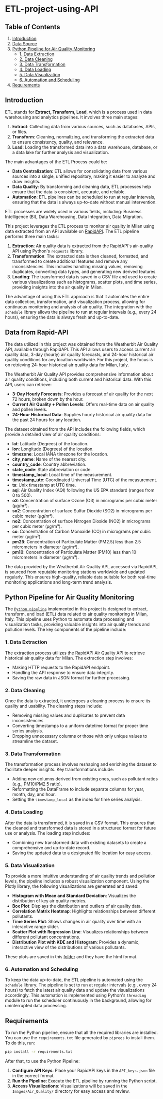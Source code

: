 # ETL-project-using-API

## Table of Contents
1. [Introduction](#introduction)
2. [Data Source](#data-source)
3. [Python Pipeline for Air Quality Monitoring](#python-pipeline-for-air-quality-monitoring)
   - [1. Data Extraction](#1-data-extraction)
   - [2. Data Cleaning](#2-data-cleaning)
   - [3. Data Transformation](#3-data-transformation)
   - [4. Data Loading](#4-data-loading)
   - [5. Data Visualization](#5-data-visualization)
   - [6. Automation and Scheduling](#6-automation-and-scheduling)
4. [Requirements](#requirements)


## Introduction

ETL stands for **Extract, Transform, Load**, which is a process used in data warehousing and analytics pipelines. It involves three main stages:

1. **Extract**: Collecting data from various sources, such as databases, APIs, or files.
2. **Transform**: Cleaning, normalizing, and transforming the extracted data to ensure consistency, quality, and relevance.
3. **Load**: Loading the transformed data into a data warehouse, database, or a data lake for further analysis and visualization.

The main advantages of the ETL Process could be:
- **Data Centralization**: ETL allows for consolidating data from various sources into a single, unified repository, making it easier to analyze and draw insights.
- **Data Quality**: By transforming and cleaning data, ETL processes help ensure that the data is consistent, accurate, and reliable.
- **Automation**: ETL pipelines can be scheduled to run at regular intervals, ensuring that the data is always up-to-date without manual intervention.

ETL processes are widely used in various fields, including: Business Intelligence (BI), Data Warehousing, Data Integration, Data Migration.

This project leverages the ETL process to monitor air quality in Milan using data extracted from an API available on [RapidAPI](https://rapidapi.com/weatherbit/api/air-quality). The ETL pipeline performs three main tasks:

1. **Extraction**: Air quality data is extracted from the RapidAPI's air-quality API using Python's `requests` library.
2. **Transformation**: The extracted data is then cleaned, formatted, and transformed to create additional features and remove any inconsistencies. This includes handling missing values, removing duplicates, converting data types, and generating new derived features.
3. **Loading**: The transformed data is saved in a CSV file and used to create various visualizations such as histograms, scatter plots, and time series, providing insights into the air quality in Milan.

The advantage of using this ETL approach is that it automates the entire data collection, transformation, and visualization process, allowing for continuous monitoring and analysis of air quality. The integration with the `schedule` library allows the pipeline to run at regular intervals (e.g., every 24 hours), ensuring the data is always fresh and up-to-date.


## Data from Rapid-API

The data utilized in this project was obtained from the Weatherbit Air Quality API, available through RapidAPI. This API allows users to access current air quality data, 3-day (hourly) air quality forecasts, and 24-hour historical air quality conditions for any location worldwide. For this project, the focus is on retrieving 24-hour historical air quality data for Milan, Italy.

The Weatherbit Air Quality API provides comprehensive information about air quality conditions, including both current and historical data. With this API, users can retrieve:

- **3-Day Hourly Forecasts**: Provides a forecast of air quality for the next 72 hours, broken down by the hour.
- **Current Air Quality + Pollen Levels**: Offers real-time data on air quality and pollen levels.
- **24-Hour Historical Data**: Supplies hourly historical air quality data for the past 24 hours for any location.

The dataset obtained from the API includes the following fields, which provide a detailed view of air quality conditions:

- **lat**: Latitude (Degrees) of the location.
- **lon**: Longitude (Degrees) of the location.
- **timezone**: Local IANA timezone for the location.
- **city_name**: Name of the nearest city.
- **country_code**: Country abbreviation.
- **state_code**: State abbreviation or code.
- **timestamp_local**: Local time of the measurement.
- **timestamp_utc**: Coordinated Universal Time (UTC) of the measurement.
- **ts**: Unix timestamp at UTC time.
- **aqi**: Air Quality Index (AQI) following the US EPA standard (ranges from 0 to 500).
- **o3**: Concentration of surface Ozone (O3) in micrograms per cubic meter (µg/m³).
- **so2**: Concentration of surface Sulfur Dioxide (SO2) in micrograms per cubic meter (µg/m³).
- **no2**: Concentration of surface Nitrogen Dioxide (NO2) in micrograms per cubic meter (µg/m³).
- **co**: Concentration of Carbon Monoxide (CO) in micrograms per cubic meter (µg/m³).
- **pm25**: Concentration of Particulate Matter (PM2.5) less than 2.5 micrometers in diameter (µg/m³).
- **pm10**: Concentration of Particulate Matter (PM10) less than 10 micrometers in diameter (µg/m³).

The data provided by the Weatherbit Air Quality API, accessed via RapidAPI, is sourced from reputable monitoring stations worldwide and updated regularly. This ensures high-quality, reliable data suitable for both real-time monitoring applications and long-term trend analysis.


## Python Pipeline for Air Quality Monitoring

The [`Python pipeline`](ETL_pipeline_air_quality.py) implemented in this project is designed to extract, transform, and load (ETL) data related to air quality monitoring in Milan, Italy. This pipeline uses Python to automate data processing and visualization tasks, providing valuable insights into air quality trends and pollution levels. The key components of the pipeline include:

### 1. Data Extraction

The extraction process utilizes the RapidAPI Air Quality API to retrieve historical air quality data for Milan.
The extraction step involves:
- Making HTTP requests to the RapidAPI endpoint.
- Handling the API response to ensure data integrity.
- Saving the raw data in JSON format for further processing.

### 2. Data Cleaning

Once the data is extracted, it undergoes a cleaning process to ensure its quality and usability. The cleaning steps include:
- Removing missing values and duplicates to prevent data inconsistencies.
- Converting timestamps to a uniform datetime format for proper time series analysis.
- Dropping unnecessary columns or those with only unique values to streamline the dataset.

### 3. Data Transformation

The transformation process involves reshaping and enriching the dataset to facilitate deeper insights. Key transformations include:
- Adding new columns derived from existing ones, such as pollutant ratios (e.g., PM10/PM2.5 ratio).
- Reformatting the DataFrame to include separate columns for year, month, day, and hour.
- Setting the `timestamp_local` as the index for time series analysis.

### 4. Data Loading

After the data is transformed, it is saved in a CSV format. This ensures that the cleaned and transformed data is stored in a structured format for future use or analysis. The loading step includes:
- Combining new transformed data with existing datasets to create a comprehensive and up-to-date record.
- Saving the updated data to a designated file location for easy access.

### 5. Data Visualization

To provide a more intuitive understanding of air quality trends and pollution levels, the pipeline includes a robust visualization component. Using the Plotly library, the following visualizations are generated and saved:
- **Histogram with Mean and Standard Deviation**: Visualizes the distribution of key air quality metrics.
- **Box Plot**: Displays the distribution and outliers of air quality data.
- **Correlation Matrix Heatmap**: Highlights relationships between different pollutants.
- **Time Series Plot**: Shows changes in air quality over time with an interactive range slider.
- **Scatter Plot with Regression Line**: Visualizes relationships between different pollutant concentrations.
- **Distribution Plot with KDE and Histogram**: Provides a dynamic, interactive view of the distributions of various pollutants.

These plots are saved in this [folder](Images/Air_Quality/) and they have the html format.

### 6. Automation and Scheduling

To keep the data up-to-date, the ETL pipeline is automated using the `schedule` library. The pipeline is set to run at regular intervals (e.g., every 24 hours) to fetch the latest air quality data and update the visualizations accordingly. This automation is implemented using Python's `threading` module to run the scheduler continuously in the background, allowing for uninterrupted data processing.


## Requirements

To run the Python pipeline, ensure that all the required libraries are installed. You can use the `requirements.txt` file generated by `pipreqs` to install them. To do this, run:

```bash
pip install -r requirements.txt
```

After that, to use the Python Pipeline:

1. **Configure API Keys**: Place your RapidAPI keys in the `API_keys.json` file in the correct format.
2. **Run the Pipeline**: Execute the ETL pipeline by running the Python script.
3. **Access Visualizations**: Visualizations will be saved in the `Images/Air_Quality/` directory for easy access and review.